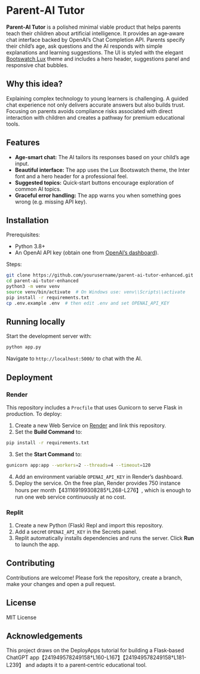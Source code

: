# Parent‑AI Tutor

**Parent‑AI Tutor** is a polished minimal viable product that helps parents teach their children about artificial intelligence. It provides an age‑aware chat interface backed by OpenAI’s Chat Completion API. Parents specify their child’s age, ask questions and the AI responds with simple explanations and learning suggestions. The UI is styled with the elegant [Bootswatch Lux](https://bootswatch.com/lux/) theme and includes a hero header, suggestions panel and responsive chat bubbles.

## Why this idea?

Explaining complex technology to young learners is challenging. A guided chat experience not only delivers accurate answers but also builds trust. Focusing on parents avoids compliance risks associated with direct interaction with children and creates a pathway for premium educational tools.

## Features

- **Age‑smart chat:** The AI tailors its responses based on your child’s age input.
- **Beautiful interface:** The app uses the Lux Bootswatch theme, the Inter font and a hero header for a professional feel.
- **Suggested topics:** Quick‑start buttons encourage exploration of common AI topics.
- **Graceful error handling:** The app warns you when something goes wrong (e.g. missing API key).

## Installation

Prerequisites:

- Python 3.8+
- An OpenAI API key (obtain one from [OpenAI’s dashboard](https://platform.openai.com/account/api-keys)).

Steps:

```bash
git clone https://github.com/yourusername/parent-ai-tutor-enhanced.git
cd parent-ai-tutor-enhanced
python3 -m venv venv
source venv/bin/activate  # On Windows use: venv\\Scripts\\activate
pip install -r requirements.txt
cp .env.example .env  # then edit .env and set OPENAI_API_KEY
```

## Running locally

Start the development server with:

```bash
python app.py
```

Navigate to `http://localhost:5000/` to chat with the AI.

## Deployment

### Render

This repository includes a `Procfile` that uses Gunicorn to serve Flask in production. To deploy:

1. Create a new Web Service on [Render](https://render.com) and link this repository.
2. Set the **Build Command** to:

```bash
pip install -r requirements.txt
```

3. Set the **Start Command** to:

```bash
gunicorn app:app --workers=2 --threads=4 --timeout=120
```

4. Add an environment variable `OPENAI_API_KEY` in Render’s dashboard.
5. Deploy the service. On the free plan, Render provides 750 instance hours per month【431169199308285†L268-L276】, which is enough to run one web service continuously at no cost.

### Replit

1. Create a new Python (Flask) Repl and import this repository.
2. Add a secret `OPENAI_API_KEY` in the Secrets panel.
3. Replit automatically installs dependencies and runs the server. Click **Run** to launch the app.

## Contributing

Contributions are welcome! Please fork the repository, create a branch, make your changes and open a pull request.

## License

MIT License

## Acknowledgements

This project draws on the DeployApps tutorial for building a Flask‑based ChatGPT app【241949578249158†L160-L167】【241949578249158†L181-L239】 and adapts it to a parent‑centric educational tool.
